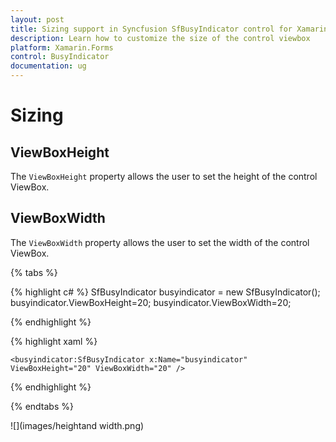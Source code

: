 ```yaml
---
layout: post
title: Sizing support in Syncfusion SfBusyIndicator control for Xamarin.Forms
description: Learn how to customize the size of the control viewbox
platform: Xamarin.Forms
control: BusyIndicator
documentation: ug
---
```

# Sizing

## ViewBoxHeight

The `ViewBoxHeight` property allows the user to set the height of the control ViewBox. 

## ViewBoxWidth

The `ViewBoxWidth` property allows the user to set the width of the control ViewBox.

{% tabs %}

{% highlight c# %}
    SfBusyIndicator busyindicator = new SfBusyIndicator();
	busyindicator.ViewBoxHeight=20;
	busyindicator.ViewBoxWidth=20;

{% endhighlight %}

{% highlight xaml %}

	<busyindicator:SfBusyIndicator x:Name="busyindicator" ViewBoxHeight="20" ViewBoxWidth="20" />
	
{% endhighlight %}

{% endtabs %}

![](images/heightand width.png)  



